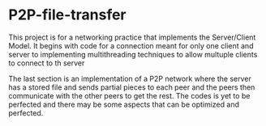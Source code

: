 # P2P-file-transfer
This project is for a networking practice that implements the Server/Client Model.
It begins with code for a connection meant for only one client and server to implementing multithreading techniques to allow multuple clients to connect to th server

The last section is an implementation of a P2P network where the server has a stored file and sends partial pieces to each peer and the peers then communicate with the other peers to get the rest.
The codes is yet to be perfected and there may be some aspects that can be optimized and perfected. 
